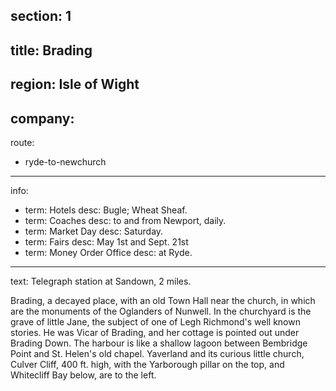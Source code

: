 ﻿section: 1
----
title: Brading
----
region: Isle of Wight
----
company:
----
route:
- ryde-to-newchurch
----
info:
- term: Hotels
  desc: Bugle; Wheat Sheaf.
- term: Coaches
  desc: to and from Newport, daily.
- term: Market Day
  desc: Saturday.
- term: Fairs
  desc: May 1st and Sept. 21st
- term: Money Order Office
  desc: at Ryde.
----
text: Telegraph station at Sandown, 2 miles.

Brading, a decayed place, with an old Town Hall near the church, in which are the monuments of the Oglanders of Nunwell. In the churchyard is the grave of little Jane, the subject of one of Legh Richmond's well known stories. He was Vicar of Brading, and her cottage is pointed out under Brading Down. The harbour is like a shallow lagoon between Bembridge Point and St. Helen's old chapel. Yaverland and its curious little church, Culver Cliff, 400 ft. high, with the Yarborough pillar on the top, and Whitecliff Bay below, are to the left.
